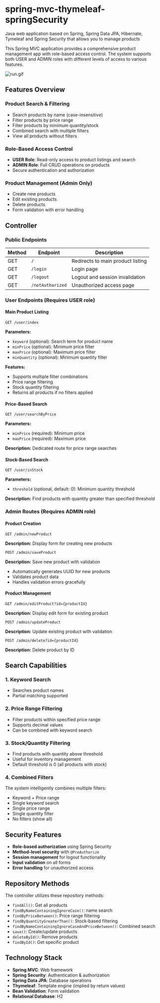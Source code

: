 # spring-mvc-thymeleaf-springSecurity

Java web application based on Spring, Spring Data JPA, Hibernate, Tymeleaf and Spring Security that allows you to manage products

This Spring MVC application provides a comprehensive product management app with role-based access control. The system supports both USER and ADMIN roles with different levels of access to various features.

![run.gif](images/run.gif)

## Features Overview

### Product Search & Filtering
- Search products by name (case-insensitive)
- Filter products by price range
- Filter products by minimum quantity/stock
- Combined search with multiple filters
- View all products without filters

### Role-Based Access Control
- **USER Role**: Read-only access to product listings and search
- **ADMIN Role**: Full CRUD operations on products
- Secure authentication and authorization

### Product Management (Admin Only)
- Create new products
- Edit existing products
- Delete products
- Form validation with error handling

## Controller

### Public Endpoints

| Method | Endpoint | Description |
|--------|----------|-------------|
| GET | `/` | Redirects to main product listing |
| GET | `/login` | Login page |
| GET | `/logout` | Logout and session invalidation |
| GET | `/notAuthorized` | Unauthorized access page |


### User Endpoints (Requires USER role)

#### Main Product Listing
```
GET /user/index
```
**Parameters:**
- `keyword` (optional): Search term for product name
- `minPrice` (optional): Minimum price filter
- `maxPrice` (optional): Maximum price filter
- `minQuantity` (optional): Minimum quantity filter

**Features:**
- Supports multiple filter combinations
- Price range filtering
- Stock quantity filtering
- Returns all products if no filters applied

#### Price-Based Search
```
GET /user/searchByPrice
```
**Parameters:**
- `minPrice` (required): Minimum price
- `maxPrice` (required): Maximum price

**Description:** Dedicated route for price range searches

#### Stock-Based Search
```
GET /user/inStock
```
**Parameters:**
- `threshold` (optional, default: 0): Minimum quantity threshold

**Description:** Find products with quantity greater than specified threshold

### Admin Routes (Requires ADMIN role)

#### Product Creation
```
GET /admin/newProduct
```
**Description:** Display form for creating new products

```
POST /admin/saveProduct
```
**Description:** Save new product with validation
- Automatically generates UUID for new products
- Validates product data
- Handles validation errors gracefully

#### Product Management
```
GET /admin/editProduct?id={productId}
```
**Description:** Display edit form for existing product

```
POST /admin/updateProduct
```
**Description:** Update existing product with validation

```
POST /admin/delete?id={productId}
```
**Description:** Delete product by ID

## Search Capabilities

### 1. Keyword Search
- Searches product names
- Partial matching supported

### 2. Price Range Filtering
- Filter products within specified price range
- Supports decimal values
- Can be combined with keyword search

### 3. Stock/Quantity Filtering
- Find products with quantity above threshold
- Useful for inventory management
- Default threshold is 0 (all products with stock)

### 4. Combined Filters
The system intelligently combines multiple filters:
- Keyword + Price range
- Single keyword search
- Single price range
- Single quantity filter
- No filters (show all)

## Security Features

- **Role-based authorization** using Spring Security
- **Method-level security** with `@PreAuthorize`
- **Session management** for logout functionality
- **Input validation** on all forms
- **Error handling** for unauthorized access

## Repository Methods

The controller utilizes these repository methods:
- `findAll()`: Get all products
- `findByNameContainingIgnoreCase()`: name search
- `findByPriceBetween()`: Price range filtering
- `findByQuantityGreaterThan()`: Stock-based filtering
- `findByNameContainingIgnoreCaseAndPriceBetween()`: Combined search
- `save()`: Create/update products
- `deleteById()`: Remove products
- `findById()`: Get specific product

## Technology Stack

- **Spring MVC**: Web framework
- **Spring Security**: Authentication & authorization
- **Spring Data JPA**: Database operations
- **Thymeleaf**: Template engine (implied by return values)
- **Bean Validation**: Form validation
- **Relational Database**: H2

